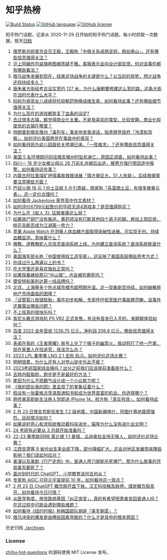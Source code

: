 # 知乎热榜
[![Build Status](https://github.com/ToWeLong/zhihu-hot-questions/workflows/CI/badge.svg)](https://github.com/ToWeLong/zhihu-hot-questions/actions)
[![GitHub language](https://img.shields.io/badge/language-golang-orange.svg)](https://golang.org/)
[![GitHub license](https://img.shields.io/github/license/ToWeLong/zhihu-hot-questions)](https://github.com/ToWeLong/zhihu-hot-questions/blob/main/LICENSE)

知乎热门话题，记录从 2020-11-29 日开始的知乎热门话题。每小时抓取一次数据，按天[归档](./archives)

<!-- BEGIN -->

1. [俄罗斯总统普京会见王毅，王毅称「中俄关系成熟坚韧，稳如泰山」，还有哪些信息值得关注？](https://www.zhihu.com/question/585669037)
1. [沪上阿姨外包装旗袍图被质疑不雅，客服表示会向设计部反馈，你对该事件都有哪些看法？](https://www.zhihu.com/question/585585286)
1. [俄乌战争发展到现在，结束这场战争的关键是什么？以当前的局势，预计战争还将持续多久？](https://www.zhihu.com/question/585561568)
1. [唐朱雀大街经考古证实宽约 127 米，为什么唐朝要修建这么宽的路，这条大街在当时代表什么水平？](https://www.zhihu.com/question/585367197)
1. [妈妈为提高女儿成绩将抗抑郁药物换成维生素，如何看待此事？还有哪些细节值得关注？](https://www.zhihu.com/question/585555936)
1. [为什么现在的游戏都恢复了血条的设定?](https://www.zhihu.com/question/436130121)
1. [去过很多古镇，都觉得商业化太重，不是我喜欢的类型，比较安静，商业化程度低的古镇在哪里？](https://www.zhihu.com/question/34252897)
1. [特朗普到俄亥俄州「毒列车」事发地发表讲话，指责拜登政府「冷漠和背叛」，如何评价美国两党在事故中的表现？](https://www.zhihu.com/question/585735376)
1. [如何看待民办幼儿园首轮关停潮已来，「一孩难求」？还有哪些信息值得关注？](https://www.zhihu.com/question/585734751)
1. [美国 5 名环境顾问前往俄亥俄州时坠机身亡，原因正调查，如何看待此事？](https://www.zhihu.com/question/585750273)
1. [四川一 16 岁少女被父母以 26 万彩礼许嫁后出逃，被男方强行带回途中报警，如何看待这件事？](https://www.zhihu.com/question/585196508)
1. [内蒙古阿拉善煤矿坍塌事故救援进展「塌方量巨大，51 人失联」，后续救援需要注意哪些方面？](https://www.zhihu.com/question/585721153)
1. [巴奴火锅 18 元 1 份土豆就 5 片引质疑，商家称「系富硒土豆，有很多微量元素」，这一定价合理吗？](https://www.zhihu.com/question/585537688)
1. [如何看待 Jackeylove 荣登高中作文素材？](https://www.zhihu.com/question/585330025)
1. [如何评价6799元起售价的华硕天选4游戏本？是否值得购买？](https://www.zhihu.com/question/585642287)
1. [为什么在《蚁人 3》征服者康这么弱？](https://www.zhihu.com/question/584785286)
1. [如果铁尸铜尸没有叛逃，黄药师没有打断其他四个弟子的腿，再加上郭巨侠，桃花岛能否成为江湖第一势力？](https://www.zhihu.com/question/528265157)
1. [苹果 Apple Watch 在测量人体血糖方面取得突破性进展，可实现无创、持续血糖监测，意味着什么？](https://www.zhihu.com/question/585751859)
1. [佛教、道教教职人员信息查询系统上线，为何建立查询系统？查询系统能查什么？](https://www.zhihu.com/question/585527869)
1. [美国海军部长称「中国使用奴工造军舰」，这反映了美国高层哪些思考方式？](https://www.zhihu.com/question/585740864)
1. [你读过什么两遍以上的书？](https://www.zhihu.com/question/584519608)
1. [在大学里还是喜欢独处正常吗？](https://www.zhihu.com/question/585615260)
1. [如果探春嫁给那只“中山狼”，也会被折磨死吗？](https://www.zhihu.com/question/585283216)
1. [捷安特和美利达算一线品牌吗？](https://www.zhihu.com/question/585624731)
1. [北京、上海等多个热点城市楼市超预期升温，这一现象能否持续，如何破解房地产市场面临的困境？](https://www.zhihu.com/question/585533463)
1. [「试管婴儿放错胚胎」事件初步和解，专家呼吁拓宽医疗事故罪范畴，该事件还暴露出哪些问题？](https://www.zhihu.com/question/585568737)
1. [不上班真的很快乐吗？](https://www.zhihu.com/question/511176634)
1. [索尼头戴式游戏机 PS VR2 正式发售，有没有首发已入手的，来聊聊体验如何？](https://www.zhihu.com/question/585384279)
1. [百度 2022 全年营收 1236.75 亿元，净利润 206.8 亿元，哪些信息值得关注？](https://www.zhihu.com/question/585592008)
1. [表弟在我的《王者荣耀》账号上兑了个猴子的幽冥火，我动怒打了他一巴掌，现在家里人在找追究，我该怎么办？](https://www.zhihu.com/question/584222261)
1. [2023 LPL 春季赛 LNG 2:1 击败 BLG，如何评价这场比赛？](https://www.zhihu.com/question/585604793)
1. [明明很累，为什么还有人对登山徒步乐此不疲？](https://www.zhihu.com/question/585170907)
1. [2023考研国家线会降吗？出分之前我们应该提前准备些什么？](https://www.zhihu.com/question/578470348)
1. [去除内脏脂肪，跑步是不是最好的方法？](https://www.zhihu.com/question/427095682)
1. [尾田为什么不把霸气设计成一个小众能力呢？](https://www.zhihu.com/question/580787643)
1. [《我的团长我的团》里孟烦了的爹象征着什么？](https://www.zhihu.com/question/64152619)
1. [假设有一张霍格沃茨录取通知书和成为世界首富的机会，你选择哪个？](https://www.zhihu.com/question/424370792)
1. [网传某高职新生注册入学即送 iPhone 14，校方称「真实有效」，如何看待此事？](https://www.zhihu.com/question/585589999)
1. [2 月 23 日塔吉克斯坦发生 7.2 级地震，中国新疆喀什、阿图什等地震感强烈，目前情况如何？](https://www.zhihu.com/question/585728121)
1. [如果说好奇心和求知欲推动着科技进步，猫咪为什么没有进化出文明？](https://www.zhihu.com/question/585538596)
1. [24 考研有必要从 3 月就开始准备吗？](https://www.zhihu.com/question/583946505)
1. [22-23 赛季欧冠RB 莱比锡 1:1 曼城，瓜迪奥拉全场无换人，如何评价这场比赛？](https://www.zhihu.com/question/585692868)
1. [江西甘肃等 9 省份出生率全部下降，部分降幅扩大，这会对地区发展带来哪些影响？我们该如何应对？](https://www.zhihu.com/question/585522134)
1. [美漫以及美剧《行尸走肉》中，普通人用刀就能杀死僵尸，那为什么故事的开局美军都死了？](https://www.zhihu.com/question/585011354)
1. [面对划时代的 ChatGPT，小学教育该何去何从？](https://www.zhihu.com/question/584384023)
1. [专家称 AIGC 可将元宇宙提前 10 年，如何看待这一观点？](https://www.zhihu.com/question/585689785)
1. [2 月 23 日 ChatGPT 概念股开盘下挫，汉王科技触及跌停，煤炭概念股高开，如何看待今日行情？](https://www.zhihu.com/question/585733659)
1. [从医学角度，修改致病基因「纠正突变」，真的有希望把患者变回普通人吗？在这过程中可能会遇到哪些难题？](https://www.zhihu.com/question/585545721)
1. [如何看待《纽约时报》称韩国部队锅是「美军剩菜」？](https://www.zhihu.com/question/585745616)
1. [俄乌冲突的爆发是由哪些因素导致的？什么才是其中的根本原因？](https://www.zhihu.com/question/585561712)

<!-- END -->

历史归档 [./archives](./archives)


### License
[zhihu-hot-questions](https://github.com/towelong/zhihu-hot-questions) 的源码使用 MIT License 发布。